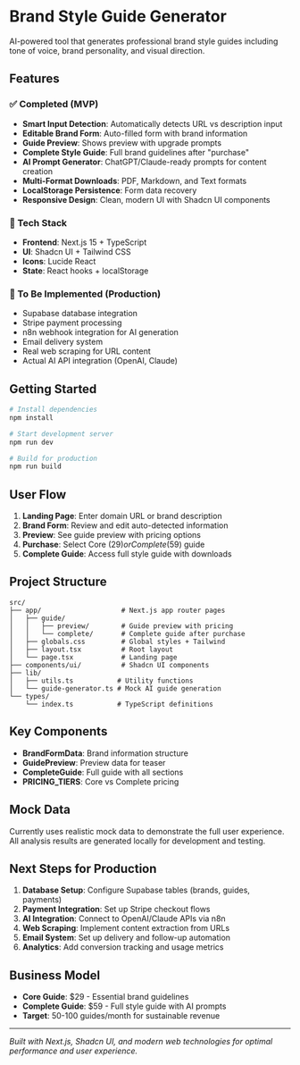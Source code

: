 # Brand Style Guide Generator

AI-powered tool that generates professional brand style guides including tone of voice, brand personality, and visual direction.

## Features

### ✅ Completed (MVP)
- **Smart Input Detection**: Automatically detects URL vs description input
- **Editable Brand Form**: Auto-filled form with brand information
- **Guide Preview**: Shows preview with upgrade prompts
- **Complete Style Guide**: Full brand guidelines after "purchase"
- **AI Prompt Generator**: ChatGPT/Claude-ready prompts for content creation
- **Multi-Format Downloads**: PDF, Markdown, and Text formats
- **LocalStorage Persistence**: Form data recovery
- **Responsive Design**: Clean, modern UI with Shadcn UI components

### 🔧 Tech Stack
- **Frontend**: Next.js 15 + TypeScript
- **UI**: Shadcn UI + Tailwind CSS
- **Icons**: Lucide React
- **State**: React hooks + localStorage

### 🚧 To Be Implemented (Production)
- Supabase database integration
- Stripe payment processing
- n8n webhook integration for AI generation
- Email delivery system
- Real web scraping for URL content
- Actual AI API integration (OpenAI, Claude)

## Getting Started

```bash
# Install dependencies
npm install

# Start development server
npm run dev

# Build for production
npm run build
```

## User Flow

1. **Landing Page**: Enter domain URL or brand description
2. **Brand Form**: Review and edit auto-detected information
3. **Preview**: See guide preview with pricing options
4. **Purchase**: Select Core ($29) or Complete ($59) guide
5. **Complete Guide**: Access full style guide with downloads

## Project Structure

```
src/
├── app/                    # Next.js app router pages
│   ├── guide/
│   │   ├── preview/        # Guide preview with pricing
│   │   └── complete/       # Complete guide after purchase
│   ├── globals.css         # Global styles + Tailwind
│   ├── layout.tsx          # Root layout
│   └── page.tsx            # Landing page
├── components/ui/          # Shadcn UI components
├── lib/
│   ├── utils.ts           # Utility functions
│   └── guide-generator.ts # Mock AI guide generation
└── types/
    └── index.ts           # TypeScript definitions
```

## Key Components

- **BrandFormData**: Brand information structure
- **GuidePreview**: Preview data for teaser
- **CompleteGuide**: Full guide with all sections
- **PRICING_TIERS**: Core vs Complete pricing

## Mock Data

Currently uses realistic mock data to demonstrate the full user experience. All analysis results are generated locally for development and testing.

## Next Steps for Production

1. **Database Setup**: Configure Supabase tables (brands, guides, payments)
2. **Payment Integration**: Set up Stripe checkout flows
3. **AI Integration**: Connect to OpenAI/Claude APIs via n8n
4. **Web Scraping**: Implement content extraction from URLs
5. **Email System**: Set up delivery and follow-up automation
6. **Analytics**: Add conversion tracking and usage metrics

## Business Model

- **Core Guide**: $29 - Essential brand guidelines
- **Complete Guide**: $59 - Full style guide with AI prompts
- **Target**: 50-100 guides/month for sustainable revenue

---

*Built with Next.js, Shadcn UI, and modern web technologies for optimal performance and user experience.*